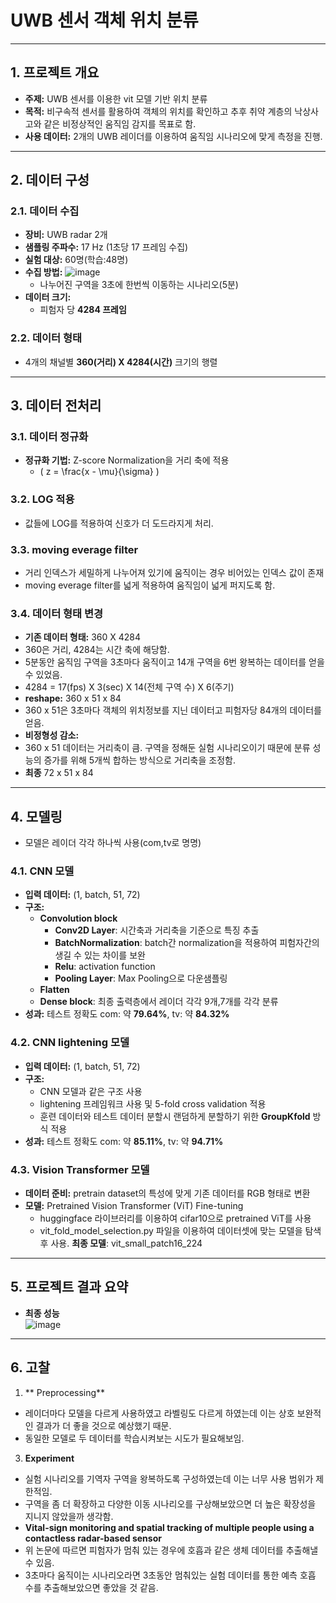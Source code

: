 # **UWB 센서 객체 위치 분류**

---

## **1. 프로젝트 개요**  
- **주제:** UWB 센서를 이용한 vit 모델 기반 위치 분류  
- **목적:** 비구속적 센서를 활용하여 객체의 위치를 확인하고 추후 취약 계층의 낙상사고와 같은 비정상적인 움직임 감지를 목표로 함. 
- **사용 데이터:** 2개의 UWB 레이더를 이용하여 움직임 시나리오에 맞게 측정을 진행.

---

## **2. 데이터 구성**  

### **2.1. 데이터 수집**  
- **장비:** UWB radar 2개  
- **샘플링 주파수:** 17 Hz (1초당 17 프레임 수집)  
- **실험 대상:** 60명(학습:48명)
- **수집 방법:**
     ![image](https://github.com/user-attachments/assets/3626c5ec-9d77-47b6-bc39-9372c90efcd6)
   - 나누어진 구역을 3초에 한번씩 이동하는 시나리오(5분)
- **데이터 크기:**  
   - 피험자 당 **4284 프레임** 

### **2.2. 데이터 형태**      
- 4개의 채널별 **360(거리) X 4284(시간)** 크기의 행렬    
---

## **3. 데이터 전처리**  

### **3.1. 데이터 정규화**   
- **정규화 기법:** Z-score Normalization을 거리 축에 적용  
   -  \( z = \frac{x - \mu}{\sigma} \)  

### **3.2. LOG 적용**  
- 값들에 LOG를 적용하여 신호가 더 도드라지게 처리.

### **3.3. moving everage filter**
- 거리 인덱스가 세밀하게 나누어져 있기에 움직이는 경우 비어있는 인덱스 값이 존재
- moving everage filter를 넓게 적용하여 움직임이 넓게 퍼지도록 함.

### **3.4. 데이터 형태 변경**  
- **기존 데이터 형태:** 360 X 4284
- 360은 거리, 4284는 시간 축에 해당함.
- 5분동안 움직임 구역을 3초마다 움직이고 14개 구역을 6번 왕복하는 데이터를 얻을 수 있었음.
- 4284 = 17(fps) X 3(sec) X 14(전체 구역 수) X 6(주기)
- **reshape:** 360 x 51 x 84
- 360 x 51은 3초마다 객체의 위치정보를 지닌 데이터고 피험자당 84개의 데이터를 얻음.  
- **비정형성 감소:**
- 360 x 51 데이터는 거리축이 큼. 구역을 정해둔 실험 시나리오이기 때문에 분류 성능의 증가를 위해 5개씩 합하는 방식으로 거리축을 조정함.
- **최종** 72 x 51 x 84

---

## **4. 모델링**  
- 모델은 레이더 각각 하나씩 사용(com,tv로 명명)
### **4.1. CNN 모델**  
- **입력 데이터:** (1, batch, 51, 72)  
- **구조:**
   - **Convolution block**  
        - **Conv2D Layer**: 시간축과 거리축을 기준으로 특징 추출
        - **BatchNormalization**: batch간 normalization을 적용하여 피험자간의 생길 수 있는 차이를 보완
        - **Relu**: activation function
        - **Pooling Layer**: Max Pooling으로 다운샘플링
   - **Flatten**
   - **Dense block**: 최종 출력층에서 레이더 각각 9개,7개를 각각 분류  
- **성과:** 테스트 정확도 com: 약 **79.64%**, tv: 약 **84.32%**

### **4.2. CNN lightening 모델**  
- **입력 데이터:** (1, batch, 51, 72)    
- **구조:**  
   - CNN 모델과 같은 구조 사용
   - lightening 프레임워크 사용 및 5-fold cross validation 적용
   - 훈련 데이터와 테스트 데이터 분할시 랜덤하게 분할하기 위한 **GroupKfold** 방식 적용
- **성과:** 테스트 정확도 com: 약 **85.11%**, tv: 약 **94.71%**

### **4.3. Vision Transformer 모델**  
- **데이터 준비:** pretrain dataset의 특성에 맞게 기존 데이터를 RGB 형태로 변환  
- **모델:** Pretrained Vision Transformer (ViT) Fine-tuning
     - huggingface 라이브러리를 이용하여 cifar10으로 pretrained ViT를 사용
     - vit_fold_model_selection.py 파일을 이용하여 데이터셋에 맞는 모델을 탐색 후 사용.
**최종 모델**: vit_small_patch16_224
---

## **5. 프로젝트 결과 요약**  
- **최종 성능**  
   ![image](https://github.com/user-attachments/assets/89eba9ee-50b4-4fba-af5b-bf2de39ff620)
 
---

## **6. 고찰**
1. ** Preprocessing**
- 레이더마다 모델을 다르게 사용하였고 라벨링도 다르게 하였는데 이는 상호 보완적인 결과가 더 좋을 것으로 예상했기 때문.
- 동일한 모델로 두 데이터를 학습시켜보는 시도가 필요해보임.

3. **Experiment**
- 실험 시나리오를 기역자 구역을 왕복하도록 구성하였는데 이는 너무 사용 범위가 제한적임.
- 구역을 좀 더 확장하고 다양한 이동 시나리오를 구상해보았으면 더 높은 확장성을 지니지 않았을까 생각함. 
- **Vital-sign monitoring and spatial tracking of multiple people using a contactless radar-based sensor**
- 위 논문에 따르면 피험자가 멈춰 있는 경우에 호흡과 같은 생체 데이터를 추출해낼 수 있음.
- 3초마다 움직이는 시나리오라면 3초동안 멈춰있는 실험 데이터를 통한 예측 호흡 수를 추출해보았으면 좋았을 것 같음.

